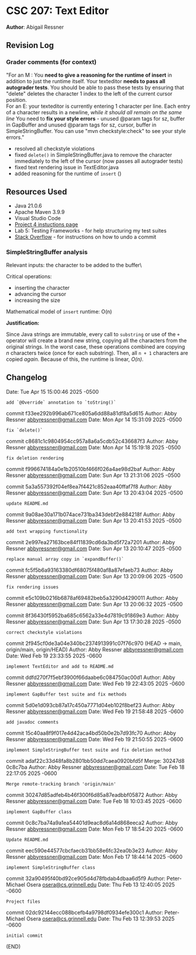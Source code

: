# CSC 207: Text Editor

**Author**: Abigail Ressner

## Revision Log

### Grader comments (for context)

"For an M : You **need to give a reasoning for the runtime of insert** in addition to just the runtime itself.  Your texteditor **needs to pass all autograder tests**. You should be able to pass these tests by ensuring that "delete" deletes the character 1 index to the left of the current cursor position.\
For an E: your texteditor is currently entering 1 character per line. Each entry of a character results in a newline, *while it should all remain on the same line*  You need to **fix your style errors** - unused @param tags for sz, buffer in GapBuffer and unused @param tags for sz, cursor, buffer in SimpleStringBuffer. You can use "mvn checkstyle:check" to see your style errors."

* resolved all checkstyle violations
* fixed `delete()` in SimpleStringBuffer.java to remove the character immediately to the left of the cursor (now passes all autograder tests)
* fixed text rendering issue in TextEditor.java
* added reasoning for the runtime of `insert` ()

## Resources Used

* Java 21.0.6
* Apache Maven 3.9.9
* Visual Studio Code
* [Project 4 instuctions page](https://osera.cs.grinnell.edu/ttap/data-structures-labs/text-editor.html)
* Lab 5: Testing Frameworks - for help structuring my test suites
* [Stack Overflow](https://stackoverflow.com/questions/50091802/vs-code-commit-undo) - for instructions on how to undo a commit

### SimpleStringBuffer analysis

Relevant inputs: the character to be added to the buffer\

Critical operations:

* inserting the character
* advancing the cursor
* increasing the size

Mathematical model of `insert` runtime: O(n)

**Justification:**

Since Java strings are immutable, every call to `substring` or use of the `+` operator will create a brand new string, copying all the characters from the original strings. In the worst case, these operations combined are copying *n* characters twice (once for each substring). Then, all `n + 1` characters are copied *again*. Because of this, the runtime is linear, *O(n)*.

## Changelog

Date:   Tue Apr 15 15:00:46 2025 -0500

    add `@Override` annotation to `toString()`

commit f33ee292b996ab671ce805a6dd88a81df8a5d615
Author: Abby Ressner <abbyressner@gmail.com>
Date:   Mon Apr 14 15:31:09 2025 -0500

    fix `delete()`

commit c8681c1c9804954cc957a8a6a5cdb52c436687f3
Author: Abby Ressner <abbyressner@gmail.com>
Date:   Mon Apr 14 15:19:18 2025 -0500

    fix deletion rendering

commit f996674184a0e1b20510bf466f026a4ae98d2baf
Author: Abby Ressner <abbyressner@gmail.com>
Date:   Sun Apr 13 21:31:06 2025 -0500

commit 5a3a557392f04ef8ea7f4421c852eaa40ffaf7f8
Author: Abby Ressner <abbyressner@gmail.com>
Date:   Sun Apr 13 20:43:04 2025 -0500

    update README.md

commit 9a08ae30a171b074ace731ba343debf2e884218f
Author: Abby Ressner <abbyressner@gmail.com>
Date:   Sun Apr 13 20:41:53 2025 -0500

    add text wrapping functionality

commit 2e997ea27163bce84f11839cd6da3bd5f72a7201
Author: Abby Ressner <abbyressner@gmail.com>
Date:   Sun Apr 13 20:10:47 2025 -0500

    replace manual array copy in `expandBuffer()`

commit fc5f5b6a93163380df68075f480af8a87efaeb73
Author: Abby Ressner <abbyressner@gmail.com>
Date:   Sun Apr 13 20:09:06 2025 -0500

    fix rendering issues

commit e5c109b0216b6878af69482beb5a3290d4290011
Author: Abby Ressner <abbyressner@gmail.com>
Date:   Sun Apr 13 20:06:32 2025 -0500

commit 8f36430f5952ba685c6562a33e4d7819c91869e3
Author: Abby Ressner <abbyressner@gmail.com>
Date:   Sun Apr 13 17:30:28 2025 -0500

    correct checkstyle violations

commit 2f945cf0de3a04e340bc2374913991c07f76c970 (HEAD -> main, origin/main, origin/HEAD)
Author: Abby Ressner <abbyressner@gmail.com>
Date:   Wed Feb 19 23:33:55 2025 -0600

    implement TextEditor and add to README.md

commit ddfd270f7f5ebf3900f66daabe6c084750ac00d1
Author: Abby Ressner <abbyressner@gmail.com>
Date:   Wed Feb 19 22:43:05 2025 -0600

    implement GapBuffer test suite and fix methods

commit 5d0e1d093cb87a17c450a7771d04eb102f8bef23
Author: Abby Ressner <abbyressner@gmail.com>
Date:   Wed Feb 19 21:58:48 2025 -0600

    add javadoc comments

commit 15c40aa8f9f017e4d42aca4bd50b0e2b7d93fc70
Author: Abby Ressner <abbyressner@gmail.com>
Date:   Wed Feb 19 21:50:55 2025 -0600

    implement SimpleStringBuffer test suite and fix deletion method

commit adaf22c33d48fa8b2801bb50dd7caea0920bfd5f
Merge: 30247d8 0c8c7ba
Author: Abby Ressner <abbyressner@gmail.com>
Date:   Tue Feb 18 22:17:05 2025 -0600

    Merge remote-tracking branch 'origin/main'

commit 30247d85adfeb4b46f300f6d85a87eadbbf05872
Author: Abby Ressner <abbyressner@gmail.com>
Date:   Tue Feb 18 10:03:45 2025 -0600

    implement GapBuffer class

commit 0c8c7ba74a9a1ea54401d9eac8d6a14d868eeca2
Author: Abby Ressner <abbyressner@gmail.com>
Date:   Mon Feb 17 18:54:20 2025 -0600

    Update README.md

commit eec590e44577cbcfaecb31bb58e6fc32ea0b3e23
Author: Abby Ressner <abbyressner@gmail.com>
Date:   Mon Feb 17 18:44:14 2025 -0600

    implement SimpleStringBuffer class

commit 32a90495f40bd92ce905d4d78fbdab4dbaa6d5f9
Author: Peter-Michael Osera <osera@cs.grinnell.edu>
Date:   Thu Feb 13 12:40:05 2025 -0600

    Project files

commit 02dc92144ecc088bcefb4a9798df0934efe300c1
Author: Peter-Michael Osera <osera@cs.grinnell.edu>
Date:   Thu Feb 13 12:39:53 2025 -0600

    initial commit
(END)
